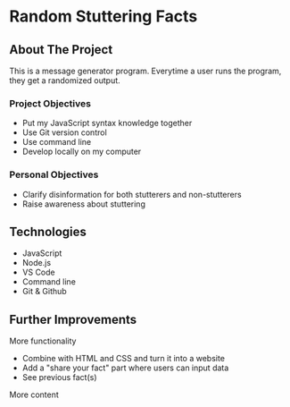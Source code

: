 ﻿# Random Stuttering Facts

## About The Project
This is a message generator program. Everytime a user runs the program, they get a randomized output. 

### Project Objectives
* Put my JavaScript syntax knowledge together
* Use Git version control
* Use command line
* Develop locally on my computer

### Personal Objectives
* Clarify disinformation for both stutterers and non-stutterers 
* Raise awareness about stuttering 

## Technologies
* JavaScript
* Node.js
* VS Code
* Command line
* Git & Github

## Further Improvements 
More functionality
* Combine with HTML and CSS and turn it into a website  
* Add a "share your fact" part where users can input data
* See previous fact(s)

More content


